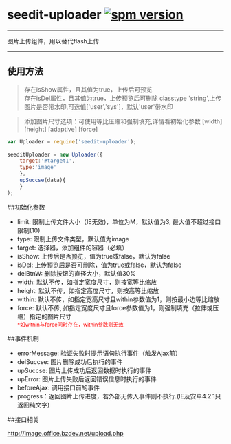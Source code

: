 # seedit-uploader [![spm version](http://spmjs.io/badge/seedit-uploader)](http://spmjs.io/package/seedit-uploader)

---

图片上传组件，用以替代flash上传

---

## 使用方法
>存在isShow属性，且其值为true，上传后可预览  
>存在isDel属性，且其值为true，上传预览后可删除
>classtype 'string',上传图片是否带水印,可选值['user','sys']，默认'user'带水印

>添加图片尺寸选项：可使用等比压缩和强制填充,详情看初始化参数 [width] [height] [adaptive] [force]

```javascript
var Uploader = require('seedit-uploader');
	
seeditUploader = new Uploader({
	target:'#target1',
	type:'image'
	},
	upSuccse(data){
	}
);
```

##初始化参数

+ limit:    限制上传文件大小（IE无效)，单位为M，默认值为3, 最大值不超过接口限制(10)
+ type:     限制上传文件类型，默认值为image
+ target:   选择器，添加组件的容器（必填）
+ isShow:   上传后是否预览，值为true或false，默认为false
+ isDel:    上传预览后是否可删除，值为true或false，默认为false
+ delBtnW:  删除按钮的直径大小，默认值30%
+ width:    默认不传，如指定宽度尺寸，则按宽等比缩放
+ height:   默认不传，如指定高度尺寸，则按高等比缩放
+ within: 默认不传，如指定宽高尺寸且within参数值为1，则按最小边等比缩放
+ force:    默认不传, 如指定宽度尺寸且force参数值为1，则强制填充（拉伸或压缩）指定的图片尺寸 <br><span style="font-size: 12px;color:red">*如within与force同时存在，within参数则无效</span>

##事件机制

+ errorMessage: 验证失败时提示语句执行事件（触发Ajax前）
+ delSuccse: 图片删除成功后执行的事件
+ upSuccse: 图片上传成功后返回数据时执行的事件
+ upError: 图片上传失败后返回错误信息时执行的事件
+ beforeAjax: 调用接口前的事件
+ progress：返回图片上传进度，若外部无传入事件则不执行.(IE及安卓4.2.1只返回纯文字)

##接口相关

http://image.office.bzdev.net/upload.php